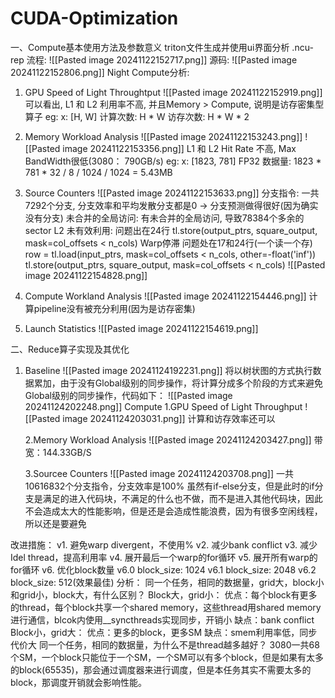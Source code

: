 # CUDA-Optimization
一、Compute基本使用方法及参数意义
triton文件生成并使用ui界面分析 .ncu-rep 流程:
![[Pasted image 20241122152717.png]]
源码:
![[Pasted image 20241122152806.png]]
Night Compute分析:
1. GPU Speed of Light Throughtput
![[Pasted image 20241122152919.png]]
	可以看出, L1 和 L2 利用率不高, 并且Memory > Compute, 说明是访存密集型算子
	eg: x: [H, W]
		计算次数: H * W   访存次数: H * W * 2

2. Memory Workload Analysis
![[Pasted image 20241122153243.png]]
![[Pasted image 20241122153356.png]]
	L1 和 L2 Hit Rate 不高, Max BandWidth很低(3080： 790GB/s)
	eg: x: [1823, 781] FP32
		数据量: 1823 * 781 * 32 / 8 / 1024 / 1024 = 5.43MB

3. Source Counters
![[Pasted image 20241122153633.png]]
	分支指令:
		一共7292个分支, 分支效率和平均发散分支都是0 -> 分支预测做得很好(因为确实没有分支)
	未合并的全局访问:
		有未合并的全局访问, 导致78384个多余的sector
	L2 未有效利用:
		问题出在24行
			tl.store(output_ptrs, square_output, mask=col_offsets < n_cols)
	Warp停滞
		问题处在17和24行(一个读一个存)
			row = tl.load(input_ptrs, mask=col_offsets < n_cols, other=-float('inf'))
			tl.store(output_ptrs, square_output, mask=col_offsets < n_cols)
			![[Pasted image 20241122154828.png]]
1. Compute Workland Analysis
![[Pasted image 20241122154446.png]]
	计算pipeline没有被充分利用(因为是访存密集)

5. Launch Statistics
![[Pasted image 20241122154619.png]]

二、Reduce算子实现及其优化
1. Baseline
		![[Pasted image 20241124192231.png]]
		将以树状图的方式执行数据累加，由于没有Global级别的同步操作，将计算分成多个阶段的方式来避免Global级别的同步操作，代码如下：
		![[Pasted image 20241124202248.png]]
	Compute
	1.GPU Speed of Light Throughput
	![[Pasted image 20241124203031.png]]
	计算和访存效率还可以
	
	2.Memory Workload Analysis
	![[Pasted image 20241124203427.png]]
	带宽：144.33GB/S

	3.Sourcee Counters
	![[Pasted image 20241124203708.png]]
	一共 10616832个分支指令，分支效率是100%
	虽然有if-else分支，但是此时的if分支是满足的进入代码块，不满足的什么也不做，而不是进入其他代码块，因此不会造成太大的性能影响，但是还是会造成性能浪费，因为有很多空闲线程，所以还是要避免
	
改进措施：
	v1. 避免warp divergent，不使用%
	v2. 减少bank conflict
	v3. 减少Idel thread，提高利用率
	v4. 展开最后一个warp的for循环
	v5. 展开所有warp的for循环
	v6. 优化block数量
		v6.0 block_size: 1024
		v6.1 block_size: 2048
		v6.2 block_size: 512(效果最佳)
		分析：
			同一个任务，相同的数据量，grid大，block小和grid小，block大，有什么区别？
				Block大，grid小：
					优点：每个block有更多的thread，每个block共享一个shared memory，这些thread用shared memory进行通信，blcok内使用__syncthreads实现同步，开销小
					缺点：bank conflict
				Block小，grid大：
					优点：更多的block，更多SM
					缺点：smem利用率低，同步代价大
			同一个任务，相同的数据量，为什么不是thread越多越好？
				3080一共68个SM，一个block只能位于一个SM，一个SM可以有多个block，但是如果有太多的block(65535)，那会通过调度器来进行调度，但是本任务其实不需要太多的block，那调度开销就会影响性能。